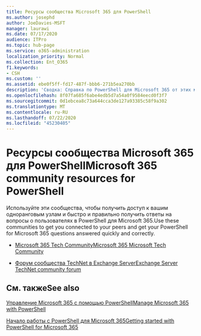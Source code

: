 ```yaml
---
title: Ресурсы сообщества Microsoft 365 для PowerShell
ms.author: josephd
author: JoeDavies-MSFT
manager: laurawi
ms.date: 07/17/2020
audience: ITPro
ms.topic: hub-page
ms.service: o365-administration
localization_priority: Normal
ms.collection: Ent_O365
f1.keywords:
- CSH
ms.custom: ''
ms.assetid: ebe0f5ff-fd17-487f-bbb6-271b5ea270bb
description: 'Сводка: Справка по PowerShell для Microsoft 365 от этих мест проведения сообщества.'
ms.openlocfilehash: 8f07fa685f6abe4edb5d7a54a0f9584eecd0f3f7
ms.sourcegitcommit: 0d1ebcea8c73a644cca3de127a93385c58f9a302
ms.translationtype: MT
ms.contentlocale: ru-RU
ms.lasthandoff: 07/22/2020
ms.locfileid: "45230405"
---
```

# <a name="microsoft-365-community-resources-for-powershell"></a><span data-ttu-id="b5ad1-103">Ресурсы сообщества Microsoft 365 для PowerShell</span><span class="sxs-lookup"><span data-stu-id="b5ad1-103">Microsoft 365 community resources for PowerShell</span></span>

<span data-ttu-id="b5ad1-104">Используйте эти сообщества, чтобы получить доступ к вашим одноранговым узлам и быстро и правильно получить ответы на вопросы о пользователях в PowerShell для Microsoft 365.</span><span class="sxs-lookup"><span data-stu-id="b5ad1-104">Use these communities to get you connected to your peers and get your PowerShell for Microsoft 365 questions answered quickly and correctly.</span></span> 
  
- [<span data-ttu-id="b5ad1-105">Microsoft 365 Tech Community</span><span class="sxs-lookup"><span data-stu-id="b5ad1-105">Microsoft 365 Microsoft Tech Community</span></span>](https://techcommunity.microsoft.com/t5/microsoft-365/ct-p/microsoft365)
    
- [<span data-ttu-id="b5ad1-106">Форум сообщества TechNet в Exchange Server</span><span class="sxs-lookup"><span data-stu-id="b5ad1-106">Exchange Server TechNet community forum</span></span>](https://social.technet.microsoft.com/Forums/exchange/home?forum=exchangesvrgeneral)
    
## <a name="see-also"></a><span data-ttu-id="b5ad1-107">См. также</span><span class="sxs-lookup"><span data-stu-id="b5ad1-107">See also</span></span>

[<span data-ttu-id="b5ad1-108">Управление Microsoft 365 с помощью PowerShell</span><span class="sxs-lookup"><span data-stu-id="b5ad1-108">Manage Microsoft 365 with PowerShell</span></span>](manage-office-365-with-office-365-powershell.md)
  
[<span data-ttu-id="b5ad1-109">Начало работы с PowerShell для Microsoft 365</span><span class="sxs-lookup"><span data-stu-id="b5ad1-109">Getting started with PowerShell for Microsoft 365</span></span>](getting-started-with-office-365-powershell.md)

